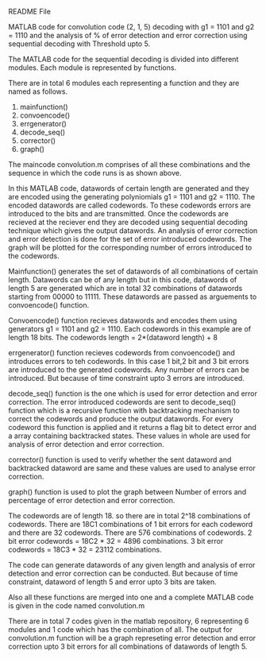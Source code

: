     
README File

MATLAB code for convolution code (2, 1, 5) decoding with g1 = 1101 and g2 = 1110 and the analysis of % of error detection and error correction 
using sequential decoding with Threshold upto 5.

The MATLAB code for the sequential decoding is divided into different modules. Each module is represented by functions.

There are in total 6 modules each representing a function and they are named as follows.
1. mainfunction()
2. convoencode()
3. errgenerator()
4. decode_seq()
5. corrector()
6. graph()

 The maincode convolution.m comprises of all these combinations and the sequence in which the code runs is as shown above.

 In this MATLAB code, datawords of certain length are generated and they are encoded using the generating polyniomials g1 = 1101 and g2 = 1110.
 The encoded datawords are called codewords. To these codewords errors are introduced to the bits and are transmitted. Once the codewords are recieved 
 at the reciever end they are decoded using sequential decoding technique which gives the output datawords. An analysis of error correction and error detection
 is done for the set of error introduced codewords. The graph will be plotted for the corresponding number of errors introduced to the codewords.

 Mainfunction() generates the set of datawords of all combinations of certain length. Datawords can be of any length but in this code, datawords of length 5
 are generated which are in total 32 combinations of datawords starting from 00000 to 11111. These datawords are passed as arguements to convoencode()
 function.
 
 Convoencode() function recieves datawords and encodes them using generators g1 = 1101 and g2 = 1110. Each codewords in this example are of length 
 18 bits.
          The codewords length  =  2*(dataword length) + 8

 errgenerator() function recieves codewords from convoencode() and introduces errors to teh codewords. In this case 1 bit,2 bit and 3 bit errors are 
 introduced to the generated codewords. Any number of errors can be introduced. But because of time constraint upto 3 errors are introduced.
 
 decode_seq() function is the one which is used for error detection and error correction. The error introduced codewords are sent to decode_seq() function 
 which is a recursive function with backtracking mechanism to correct the codewords and produce the output datawords. For every codeword this function 
 is applied and it returns a flag bit to detect error and a array containing backtracked states. These values in whole are used for analysis of error detection and  error correction.
  
 corrector() function is used to verify whether the sent dataword and backtracked dataword are same and these values are used to analyse error correction.

 graph() function is used to plot the graph between Number of errors and percentage of error detection and error correction.

 The codewords are of length 18. so there are in total 2^18 combinations of codewords. 
 There are 18C1 combinations of 1 bit errors for each codeword and there are 32 codewords.  There are 576 combinations of codewords.
 2 bit error codewords = 18C2 * 32 = 4896 combinations.
 3 bit error codewords = 18C3 * 32 = 23112 combinations.

 The code can generate datawords of  any given length and analysis of error detection and error correction can be conducted. But because of time 
 constraint, dataword of length 5 and error upto 3 bits are taken.

 Also all these functions are merged into one and a complete MATLAB code is given in the code named convolution.m

 There are in total 7 codes given in the matlab repository, 6 representing 6 modules and 1 code which has the combination of all. The output for convolution.m
 function will be a graph represeting error detection and error correction upto 3 bit errors for all combinations of datawords of length 5.   

